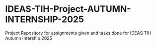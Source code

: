 # IDEAS-TIH-Project-AUTUMN-INTERNSHIP-2025
Project Repository for assignments given and tasks done for IDEAS TIH Autumn Intership 2025
